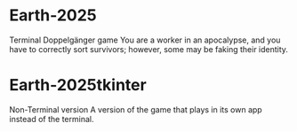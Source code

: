 # Earth-2025
Terminal Doppelgänger game
You are a worker in an apocalypse, and you have to correctly sort survivors; however, some may be faking their identity.
# Earth-2025tkinter
Non-Terminal version
A version of the game that plays in its own app instead of the terminal.
